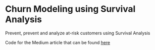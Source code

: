 # Churn Modeling using Survival Analysis

Prevent, prevent and analyze at-risk customers using Survival Analysis

Code for the Medium article that can be found [here](https://towardsdatascience.com/how-to-not-predict-and-prevent-customer-churn-1097c0a1ef3b?source=friends_link&sk=4e89f64809016d878f2087d59f064744)
